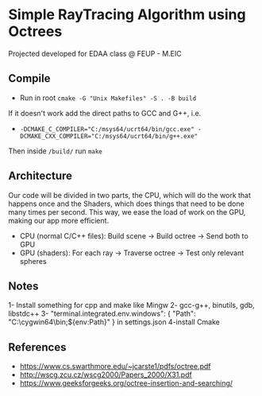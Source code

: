 # Simple RayTracing Algorithm using Octrees

Projected developed for EDAA class @ FEUP - M.EIC

## Compile

- Run in root ``cmake -G "Unix Makefiles" -S . -B build``

If it doesn't work add the direct paths to GCC and G++, i.e.
-  ``-DCMAKE_C_COMPILER="C:/msys64/ucrt64/bin/gcc.exe" -DCMAKE_CXX_COMPILER="C:/msys64/ucrt64/bin/g++.exe"``

Then inside ``/build/`` run ```make```

## Architecture

Our code will be divided in two parts, the CPU, which will do the work that happens once and the Shaders, which does things that need to be done many times per second.
This way, we ease the load of work on the GPU, making our app more efficient.

- CPU (normal C/C++ files): Build scene -> Build octree -> Send both to GPU
- GPU (shaders): For each ray -> Traverse octree -> Test only relevant spheres

## Notes 

1- Install something for cpp and make like Mingw
2- gcc-g++, binutils, gdb, libstdc++
3- "terminal.integrated.env.windows": {
        "Path": "C:\\cygwin64\\bin;${env:Path}"
    } in settings.json
4-install Cmake

## References

- https://www.cs.swarthmore.edu/~jcarste1/pdfs/octree.pdf
- http://wscg.zcu.cz/wscg2000/Papers_2000/X31.pdf
- https://www.geeksforgeeks.org/octree-insertion-and-searching/

